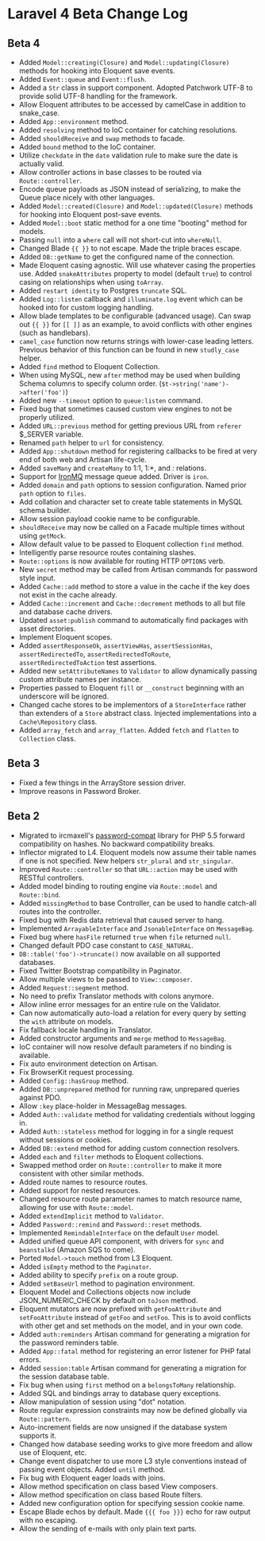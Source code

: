 # Laravel 4 Beta Change Log

## Beta 4

- Added `Model::creating(Closure)` and `Model::updating(Closure)` methods for hooking into Eloquent save events.
- Added `Event::queue` and `Event::flush`.
- Added a `Str` class in support component. Adopted Patchwork UTF-8 to provide solid UTF-8 handling for the framework.
- Allow Eloquent attributes to be accessed by camelCase in addition to snake_case.
- Added `App::environment` method.
- Added `resolving` method to IoC container for catching resolutions.
- Added `shouldReceive` and `swap` methods to facade.
- Added `bound` method to the IoC container.
- Utilize `checkdate` in the `date` validation rule to make sure the date is actually valid.
- Allow controller actions in base classes to be routed via `Route::controller`.
- Encode queue payloads as JSON instead of serializing, to make the Queue place nicely with other languages.
- Added `Model::created(Closure)` and `Model::updated(Closure)` methods for hooking into Eloquent post-save events.
- Added `Model::boot` static method for a one time "booting" method for models.
- Passing `null` into a `where` call will not short-cut into `whereNull`.
- Changed Blade `{{ }}` to not escape. Made the triple braces escape.
- Added `DB::getName` to get the configured name of the connection.
- Made Eloquent casing agnostic. Will use whatever casing the properties use. Added `snakeAttributes` property to model (default `true`) to control casing on relationships when using `toArray`.
- Added `restart identity` to Postgres `truncate` SQL.
- Added `Log::listen` callback and `illuminate.log` event which can be hooked into for custom logging handling.
- Allow blade templates to be configurable (advanced usage). Can swap out `{{ }}` for `[[ ]]` as an example, to avoid conflicts with other engines (such as handlebars).
- `camel_case` function now returns strings with lower-case leading letters. Previous behavior of this function can be found in new `studly_case` helper.
- Added `find` method to Eloquent Collection.
- When using MySQL, new `after` method may be used when building Schema columns to specify column order. (`$t->string('name')->after('foo')`)
- Added new `--timeout` option to `queue:listen` command.
- Fixed bug that sometimes caused custom view engines to not be properly utilized.
- Added `URL::previous` method for getting previous URL from `referer` $_SERVER variable.
- Renamed `path` helper to `url` for consistency.
- Added `App::shutdown` method for registering callbacks to be fired at very end of both web and Artisan life-cycle.
- Added `saveMany` and `createMany` to 1:1, 1:*, and *:* relations.
- Support for [IronMQ](http://www.iron.io/mq) message queue added. Driver is `iron`.
- Added `domain` and `path` options to session configuration. Named prior `path` option to `files`.
- Add collation and character set to create table statements in MySQL schema builder.
- Allow session payload cookie name to be configurable.
- `shouldReceive` may now be called on a Facade multiple times without using `getMock`.
- Allow default value to be passed to Eloquent collection `find` method.
- Intelligently parse resource routes containing slashes.
- `Route::options` is now available for routing HTTP `OPTIONS` verb.
- New `secret` method may be called from Artisan commands for password style input.
- Added `Cache::add` method to store a value in the cache if the key does not exist in the cache already.
- Added `Cache::increment` and `Cache::decrement` methods to all but file and database cache drivers.
- Updated `asset:publish` command to automatically find packages with asset directories.
- Implement Eloquent scopes.
- Added `assertResponseOk`, `assertViewHas`, `assertSessionHas`, `assertRedirectedTo`, `assertRedirectedToRoute`, `assertRedirectedToAction` test assertions.
- Added new `setAttributeNames` to `Validator` to allow dynamically passing custom attribute names per instance.
- Properties passed to Eloquent `fill` or `__construct` beginning with an underscore will be ignored.
- Changed cache stores to be implementors of a `StoreInterface` rather than extenders of a `Store` abstract class. Injected implementations into a `Cache\Repository` class.
- Added `array_fetch` and `array_flatten`. Added `fetch` and `flatten` to `Collection` class.

## Beta 3

- Fixed a few things in the ArrayStore session driver.
- Improve reasons in Password Broker.

## Beta 2

- Migrated to ircmaxell's [password-compat](http://github.com/ircmaxell/password_compat) library for PHP 5.5 forward compatibility on hashes. No backward compatibility breaks.
- Inflector migrated to L4. Eloquent models now assume their table names if one is not specified. New helpers `str_plural` and `str_singular`.
- Improved `Route::controller` so that `URL::action` may be used with RESTful controllers.
- Added model binding to routing engine via `Route::model` and `Route::bind`.
- Added `missingMethod` to base Controller, can be used to handle catch-all routes into the controller.
- Fixed bug with Redis data retrieval that caused server to hang.
- Implemented `ArrayableInterface` and `JsonableInterface` on `MessageBag`.
- Fixed bug where `hasFile` returned `true` when `file` returned `null`.
- Changed default PDO case constant to `CASE_NATURAL`.
- `DB::table('foo')->truncate()` now available on all supported databases.
- Fixed Twitter Bootstrap compatibility in Paginator.
- Allow multiple views to be passed to `View::composer`.
- Added `Request::segment` method.
- No need to prefix Translator methods with colons anymore.
- Allow inline error messages for an entire rule on the Validator.
- Can now automatically auto-load a relation for every query by setting the `with` attribute on models.
- Fix fallback locale handling in Translator.
- Added constructor arguments and `merge` method to `MessageBag`.
- IoC container will now resolve default parameters if no binding is available.
- Fix auto environment detection on Artisan.
- Fix BrowserKit request processing.
- Added `Config::hasGroup` method.
- Added `DB::unprepared` method for running raw, unprepared queries against PDO.
- Allow `:key` place-holder in MessageBag messages.
- Added `Auth::validate` method for validating credentials without logging in.
- Added `Auth::stateless` method for logging in for a single request without sessions or cookies.
- Added `DB::extend` method for adding custom connection resolvers.
- Added `each` and `filter` methods to Eloquent collections.
- Swapped method order on `Route::controller` to make it more consistent with other similar methods.
- Added route names to resource routes.
- Added support for nested resources.
- Changed resource route parameter names to match resource name, allowing for use with `Route::model`.
- Added `extendImplicit` method to `Validator`.
- Added `Password::remind` and `Password::reset` methods.
- Implemented `RemindableInterface` on the default `User` model.
- Added unified queue API component, with drivers for `sync` and `beanstalkd` (Amazon SQS to come).
- Ported `Model->touch` method from L3 Eloquent.
- Added `isEmpty` method to the `Paginator`.
- Added ability to specify `prefix` on a route group.
- Added `setBaseUrl` method to pagination environment.
- Eloquent Model and Collections objects now include JSON_NUMERIC_CHECK by default on `toJson` method.
- Eloquent mutators are now prefixed with `getFooAttribute` and `setFooAttribute` instead of `getFoo` and `setFoo`. This is to avoid conflicts with other get and set methods on the model, and in your own code.
- Added `auth:reminders` Artisan command for generating a migration for the password reminders table.
- Added `App::fatal` method for registering an error listener for PHP fatal errors.
- Added `session:table` Artisan command for generating a migration for the session database table.
- Fix bug when using `first` method on a `belongsToMany` relationship.
- Added SQL and bindings array to database query exceptions.
- Allow manipulation of session using "dot" notation.
- Route regular expression constraints may now be defined globally via `Route::pattern`.
- Auto-increment fields are now unsigned if the database system supports it.
- Changed how database seeding works to give more freedom and allow use of Eloquent, etc.
- Change event dispatcher to use more L3 style conventions instead of passing event objects. Added `until` method.
- Fix bug with Eloquent eager loads with joins.
- Allow method specification on class based View composers.
- Allow method specification on class based Route filters.
- Added new configuration option for specifying session cookie name.
- Escape Blade echos by default. Made `{{{ foo }}}` echo for raw output with no escaping.
- Allow the sending of e-mails with only plain text parts.

